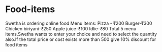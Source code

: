 # Food-items

Swetha is ordering online food 
Menu items:
Pizza - ₹200
Burger-₹300
Chicken biriyani-₹250
Apple juice-₹100
Idlie-₹80
Total 5 menu items.Swetha wants to enter your choice and need to select the quantity also.If the total price or cost exists more than 500 give 10% discount for food items
